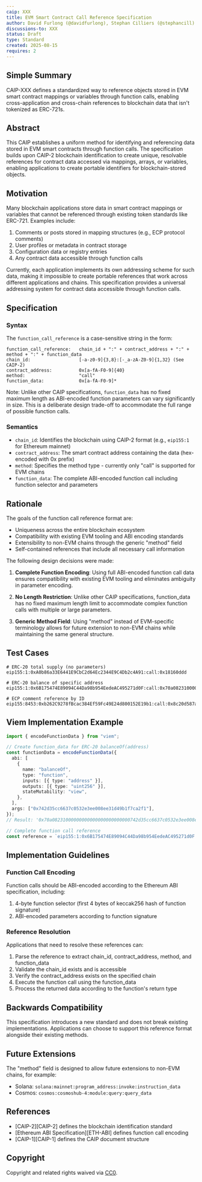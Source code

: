 ```yaml
---
caip: XXX
title: EVM Smart Contract Call Reference Specification
author: David Furlong (@davidfurlong), Stephan Cilliers (@stephancill)
discussions-to: XXX
status: Draft
type: Standard
created: 2025-08-15
requires: 2
---
```


## Simple Summary

CAIP-XXX defines a standardized way to reference objects stored in EVM smart contract mappings or variables through function calls, enabling cross-application and cross-chain references to blockchain data that isn't tokenized as ERC-721s.

## Abstract

This CAIP establishes a uniform method for identifying and referencing data stored in EVM smart contracts through function calls. The specification builds upon CAIP-2 blockchain identification to create unique, resolvable references for contract data accessed via mappings, arrays, or variables, enabling applications to create portable identifiers for blockchain-stored objects.

## Motivation

Many blockchain applications store data in smart contract mappings or variables that cannot be referenced through existing token standards like ERC-721. Examples include:

1. Comments or posts stored in mapping structures (e.g., ECP protocol comments)
2. User profiles or metadata in contract storage
3. Configuration data or registry entries
4. Any contract data accessible through function calls

Currently, each application implements its own addressing scheme for such data, making it impossible to create portable references that work across different applications and chains. This specification provides a universal addressing system for contract data accessible through function calls.

## Specification

### Syntax

The `function_call_reference` is a case-sensitive string in the form:

```
function_call_reference:   chain_id + ":" + contract_address + ":" + method + ":" + function_data
chain_id:                  [-a-z0-9]{3,8}:[-_a-zA-Z0-9]{1,32} (See CAIP-2)
contract_address:          0x[a-fA-F0-9]{40}
method:                    "call"
function_data:             0x[a-fA-F0-9]*
```

Note: Unlike other CAIP specifications, `function_data` has no fixed maximum length as ABI-encoded function parameters can vary significantly in size. This is a deliberate design trade-off to accommodate the full range of possible function calls.

### Semantics

- `chain_id`: Identifies the blockchain using CAIP-2 format (e.g., `eip155:1` for Ethereum mainnet)
- `contract_address`: The smart contract address containing the data (hex-encoded with 0x prefix)
- `method`: Specifies the method type - currently only "call" is supported for EVM chains
- `function_data`: The complete ABI-encoded function call including function selector and parameters

## Rationale

The goals of the function call reference format are:

- Uniqueness across the entire blockchain ecosystem
- Compatibility with existing EVM tooling and ABI encoding standards
- Extensibility to non-EVM chains through the generic "method" field
- Self-contained references that include all necessary call information

The following design decisions were made:

1. **Complete Function Encoding**: Using full ABI-encoded function call data ensures compatibility with existing EVM tooling and eliminates ambiguity in parameter encoding.

2. **No Length Restriction**: Unlike other CAIP specifications, function_data has no fixed maximum length limit to accommodate complex function calls with multiple or large parameters.

3. **Generic Method Field**: Using "method" instead of EVM-specific terminology allows for future extension to non-EVM chains while maintaining the same general structure.

## Test Cases

```
# ERC-20 total supply (no parameters)
eip155:1:0xA0b86a33E6441E9CbC2d64Ec2344E9C4Db2c4A91:call:0x18160ddd

# ERC-20 balance of specific address
eip155:1:0x6B175474E89094C44Da98b954EedeAC495271d0F:call:0x70a08231000000000000000000000000742d35cc6637c0532e3ee008ee31d49b1f7ca2f1

# ECP comment reference by ID
eip155:8453:0xb262C9278fBcac384Ef59Fc49E24d800152E19b1:call:0x8c20d587a1b2c3d4e5f6789012345678901234567890123456789012345678901234567890
```

## Viem Implementation Example

```typescript
import { encodeFunctionData } from "viem";

// Create function_data for ERC-20 balanceOf(address)
const functionData = encodeFunctionData({
  abi: [
    {
      name: "balanceOf",
      type: "function",
      inputs: [{ type: "address" }],
      outputs: [{ type: "uint256" }],
      stateMutability: "view",
    },
  ],
  args: ["0x742d35cc6637c0532e3ee008ee31d49b1f7ca2f1"],
});
// Result: '0x70a08231000000000000000000000000742d35cc6637c0532e3ee008ee31d49b1f7ca2f1'

// Complete function call reference
const reference = `eip155:1:0x6B175474E89094C44Da98b954EedeAC495271d0F:call:${functionData}`;
```

## Implementation Guidelines

### Function Call Encoding

Function calls should be ABI-encoded according to the Ethereum ABI specification, including:

1. 4-byte function selector (first 4 bytes of keccak256 hash of function signature)
2. ABI-encoded parameters according to function signature

### Reference Resolution

Applications that need to resolve these references can:

1. Parse the reference to extract chain_id, contract_address, method, and function_data
2. Validate the chain_id exists and is accessible
3. Verify the contract_address exists on the specified chain
4. Execute the function call using the function_data
5. Process the returned data according to the function's return type

## Backwards Compatibility

This specification introduces a new standard and does not break existing implementations. Applications can choose to support this reference format alongside their existing methods.

## Future Extensions

The "method" field is designed to allow future extensions to non-EVM chains, for example:

- Solana: `solana:mainnet:program_address:invoke:instruction_data`
- Cosmos: `cosmos:cosmoshub-4:module:query:query_data`

## References

- [CAIP-2][CAIP-2] defines the blockchain identification standard
- [Ethereum ABI Specification][ETH-ABI] defines function call encoding
- [CAIP-1][CAIP-1] defines the CAIP document structure

## Copyright

Copyright and related rights waived via [CC0](../LICENSE).
